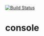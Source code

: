 [![Build Status](https://travis-ci.org/gammasoft71/console.svg?branch=master)](https://travis-ci.org/gammasoft71/console)

# console